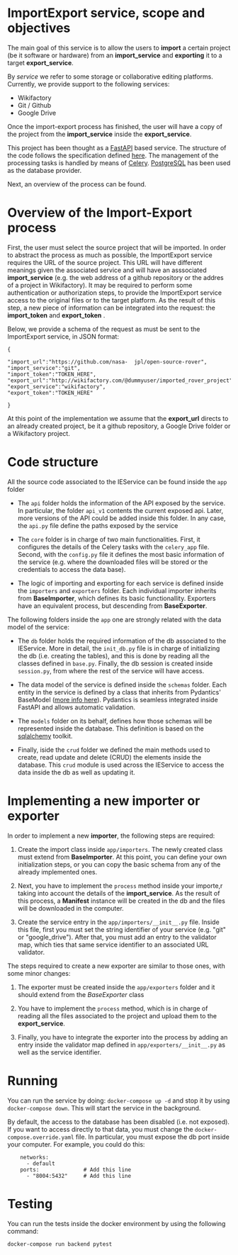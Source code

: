 
# ImportExport service, scope and objectives

 
The main goal of this service is to allow the users to **import** a certain project (be it software or hardware) from an **import_service** and  **exporting** it to a target **export_service**.

By *service* we refer to some storage or collaborative editing platforms. Currently, we provide support to the following services:

- Wikifactory
- Git / Github
- Google Drive
  
Once the import-export process has finished, the user will have a copy of the project from the **import_service** inside the **export_service**. 

This project has been thought as a [FastAPI](https://fastapi.tiangolo.com/) based service. The structure of the code follows the specification defined [here](https://fastapi.tiangolo.com/project-generation/). 
The management of the processing tasks is handled by means of [Celery](https://docs.celeryproject.org/en/stable/getting-started/introduction.html).
[PostgreSQL](https://www.postgresql.org/) has been used as the database provider.

Next, an overview of the process can be found.

# Overview of the Import-Export process

  

First, the user must select the source project that will be imported. 
In order to abstract the process as much as possible, the ImportExport service requires the URL of the source project. This URL will have different meanings given the associated service and will have an asssociated **import_service** (e.g. the web address of a github repository or the addres of a project in Wikifactory). 
It may be required to perform some authentication or authorization steps, to provide the ImportExport service access to the original files or to the target platform. As the result of this step, a new piece of information can be integrated into the request: the **import_token** and **export_token** .

 
Below, we provide a schema of the request as must be sent to the ImportExport service, in JSON format:

	{

	"import_url":"https://github.com/nasa-	jpl/open-source-rover",
	"import_service":"git",
	"import_token":"TOKEN_HERE",
	"export_url":"http://wikifactory.com/@dummyuser/imported_rover_project",
	"export_service":"wikifactory",
	"export_token":"TOKEN_HERE"

	}

  

At this point of the implementation we assume that the **export_url** directs to an already created project, be it a github repository, a Google Drive folder or a Wikifactory project.

  

# Code structure

All the source code associated to the IEService can be found inside the `app` folder

 

- The `api` folder holds the information of the API exposed by the service. In particular, the folder `api_v1` contents the current exposed api. Later, more versions of the API could be added inside this folder. In any case, the `api.py` file define the paths exposed by the service 

- The `core` folder is in charge of two main functionalities. First, it configures the details of the Celery tasks with the `celery_app` file. Second, with the `config.py` file it defines the most basic information of the service (e.g. where the downloaded files will be stored or the credentials to access the data base). 
- The logic of importing and exporting for each service is defined inside the `importers` and `exporters` folder. Each individual importer inherits from **BaseImporter**, which defines its basic functionallity. Exporters have an equivalent process, but descending from **BaseExporter**.

The following folders inside the `app` one are strongly related with the data model of the service:
- The `db` folder holds the required information of the db associated to the IEService. More in detail, the `init_db.py` file is in charge of initializing the db (i.e. creating the tables), and this is done by reading all the classes defined in `base.py`. Finally, the db session is created inside `session.py`, from where the rest of the service will have access. 

- The data model of the service is defined inside the `schemas` folder. Each entity in the service is defined by a class that inherits from Pydantics' BaseModel ([more info here](https://pydantic-docs.helpmanual.io/usage/models/)). Pydantics is seamless integrated inside FastAPI and allows automatic validation.

- The `models` folder on its behalf, defines how those schemas will be represented inside the database. This definition is based on the [sqlalchemy](https://www.sqlalchemy.org/) toolkit.

- Finally, iside the `crud` folder we defined the main methods used to create, read update and delete (CRUD) the elements inside the database. This `crud` module is used across the IEService to access the data inside the db as well as updating it.


# Implementing a new importer or exporter

  

In order to implement a new **importer**, the following steps are required:


1. Create the import class inside  `app/importers`. The newly created class must extend from **BaseImporter**. At this point, you can define your own initialization steps, or you can copy the basic schema from any of the already implemented ones. 

2. Next, you have to implement the `process` method inside your importe,r taking into account the details of the **import_service**. As the result of this process, a **Manifest** instance will be created in the db and the files will be downloaded in the computer.

3. Create the service entry in the `app/importers/__init__.py` file. Inside this file, first you must set the string identifier of your service (e.g. "git" or "google_drive"). After that, you must add an entry to the validator map, which ties that same service identifier to an associated URL validator. 

The steps required to create a new exporter are similar to those ones, with some minor changes:


1. The exporter must be created inside the `app/exporters` folder and it should extend from the *BaseExporter* class

2. You have to implement the `process` method, which is in charge of reading all the files associated to the project and upload them to the **export_service**.

3. Finally, you have to integrate the exporter into the process by adding an entry inside the validator map defined in `app/exporters/__init__.py` as well as the service identifier.


# Running

You can run the service by doing: `docker-compose up -d` and stop it by using `docker-compose down`. This will start the service in the background.

By default, the access to the database has been disabled (i.e. not exposed). If you want to access directly to that data, you must change the `docker-compose.override.yaml` file. In particular, you must expose the db port inside your computer. For example, you could do this:

``` 
    networks:
      - default
    ports: 				# Add this line
      - "8004:5432"		# Add this line
```

  
# Testing

You can run the tests inside the docker environment by using the following command:

`docker-compose run backend pytest`

